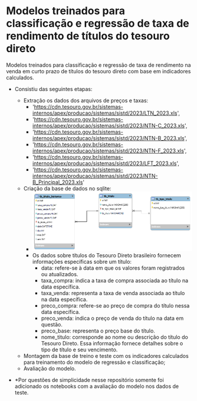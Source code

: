 # Modelos treinados para classificação e regressão de taxa de rendimento de títulos do tesouro direto

Modelos treinados para classificação e regressão de taxa de rendimento na venda em curto prazo de títulos do tesouro direto com base em indicadores calculados.

- Consistiu das seguintes etapas:
  - Extração os dados dos arquivos de preços e taxas:
    - 'https://cdn.tesouro.gov.br/sistemas-internos/apex/producao/sistemas/sistd/2023/LTN_2023.xls',
    - 'https://cdn.tesouro.gov.br/sistemas-internos/apex/producao/sistemas/sistd/2023/NTN-C_2023.xls',
    - 'https://cdn.tesouro.gov.br/sistemas-internos/apex/producao/sistemas/sistd/2023/NTN-B_2023.xls',
    - 'https://cdn.tesouro.gov.br/sistemas-internos/apex/producao/sistemas/sistd/2023/NTN-F_2023.xls',
    - 'https://cdn.tesouro.gov.br/sistemas-internos/apex/producao/sistemas/sistd/2023/LFT_2023.xls',
    - 'https://cdn.tesouro.gov.br/sistemas-internos/apex/producao/sistemas/sistd/2023/NTN-B_Principal_2023.xls'
  - Criação da base de dados no sqlite:
    -  <img src = 'mr_historico_titulo.png'>
    - Os dados sobre títulos do Tesouro Direto brasileiro fornecem informações específicas sobre um título:
      - data: refere-se à data em que os valores foram registrados ou atualizados.
      - taxa_compra: indica a taxa de compra associada ao título na data específica.
      - taxa_venda: representa a taxa de venda associada ao título na data específica.
      - preco_compra: refere-se ao preço de compra do título nessa data específica.
      - preco_venda: indica o preço de venda do título na data em questão.
      - preco_base: representa o preço base do título.
      - nome_titulo: corresponde ao nome ou descrição do título do Tesouro Direto. Essa informação fornece detalhes sobre o tipo de título e seu vencimento.
  - Montagem da base de treino e teste com os indicadores calculados para treinamento do modelo de regressão e classificação;
  - Avaliação do modelo.
 
- *Por questões de simplicidade nesse repositório somente foi adicionado os notebooks com a avaliação do modelo nos dados de teste.


